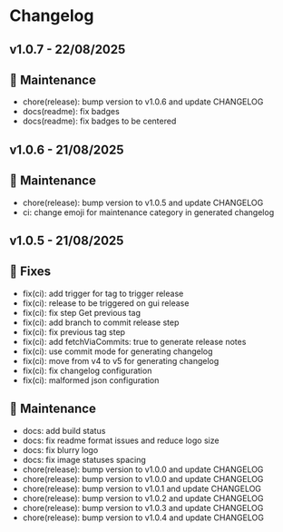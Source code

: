 # Changelog

## v1.0.7 - 22/08/2025

## 💄 Maintenance

- chore(release): bump version to v1.0.6 and update CHANGELOG
- docs(readme): fix badges
- docs(readme): fix badges to be centered




## v1.0.6 - 21/08/2025

## 💄 Maintenance

- chore(release): bump version to v1.0.5 and update CHANGELOG
- ci: change emoji for maintenance category in generated changelog




## v1.0.5 - 21/08/2025

## 🐞 Fixes

- fix(ci): add trigger for tag to trigger release
- fix(ci): release to be triggered on gui release
- fix(ci): fix step Get previous tag
- fix(ci): add branch to commit release step
- fix(ci): fix previous tag step
- fix(ci): add fetchViaCommits: true to generate release notes
- fix(ci): use commit mode for generating changelog
- fix(ci): move from v4 to v5 for generating changelog
- fix(ci): fix changelog configuration
- fix(ci): malformed json configuration

## 🐛 Maintenance

- docs: add build status
- docs: fix readme format issues and reduce logo size
- docs: fix blurry logo
- docs: fix image statuses spacing
- chore(release): bump version to v1.0.0 and update CHANGELOG
- chore(release): bump version to v1.0.0 and update CHANGELOG
- chore(release): bump version to v1.0.1 and update CHANGELOG
- chore(release): bump version to v1.0.2 and update CHANGELOG
- chore(release): bump version to v1.0.3 and update CHANGELOG
- chore(release): bump version to v1.0.4 and update CHANGELOG



